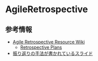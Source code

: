 # AgileRetrospective

## 参考情報
- [Agile Retrospective Resource Wiki](http://retrospectivewiki.org/index.php?title=Agile_Retrospective_Resource_Wiki)
  - [Retrospective Plans](http://retrospectivewiki.org/index.php?title=Retrospective_Plans)
- [振り返りの手法が書かれているスライド](https://www.slideshare.net/keisuketameyasu1/ss-77406172)
